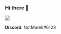 ### Hi there 👋

![](https://github-readme-stats.vercel.app/api?username=veselysps&count_private=true&show_icons=true&theme=dark)


**Discord**: NotMarek#6123
